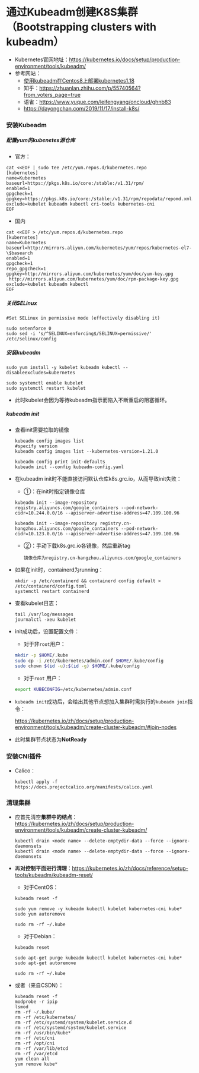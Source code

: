 # 通过Kubeadm创建K8S集群（Bootstrapping clusters with kubeadm）

* Kubernetes官网地址：https://kubernetes.io/docs/setup/production-environment/tools/kubeadm/
* 参考网站：
  * [使用kubeadm在Centos8上部署kubernetes1.18](https://www.kubernetes.org.cn/7189.html)
  * 知乎：https://zhuanlan.zhihu.com/p/55740564?from_voters_page=true
  * 语雀：https://www.yuque.com/leifengyang/oncloud/ghnb83
  * https://dayongchan.com/2019/11/17/install-k8s/

### 安装Kubeadm

##### 配置yum的kubenetes源仓库

* 官方：

```shell
cat <<EOF | sudo tee /etc/yum.repos.d/kubernetes.repo
[kubernetes]
name=Kubernetes
baseurl=https://pkgs.k8s.io/core:/stable:/v1.31/rpm/
enabled=1
gpgcheck=1
gpgkey=https://pkgs.k8s.io/core:/stable:/v1.31/rpm/repodata/repomd.xml.key
exclude=kubelet kubeadm kubectl cri-tools kubernetes-cni
EOF
```

* 国内

```shell
cat <<EOF > /etc/yum.repos.d/kubernetes.repo
[kubernetes]
name=Kubernetes
baseurl=http://mirrors.aliyun.com/kubernetes/yum/repos/kubernetes-el7-\$basearch
enabled=1
gpgcheck=1
repo_gpgcheck=1
gpgkey=http://mirrors.aliyun.com/kubernetes/yum/doc/yum-key.gpg
 http://mirrors.aliyun.com/kubernetes/yum/doc/rpm-package-key.gpg
exclude=kubelet kubeadm kubectl
EOF
```

##### 关闭SELinux

```shell
#Set SELinux in permissive mode (effectively disabling it)

sudo setenforce 0
sudo sed -i 's/^SELINUX=enforcing$/SELINUX=permissive/' /etc/selinux/config
```

##### 安装kubeadm

```shell
sudo yum install -y kubelet kubeadm kubectl --disableexcludes=kubernetes

sudo systemctl enable kubelet
sudo systemctl restart kubelet

```

* 此时kubelet会因为等待kubeadm指示而陷入不断重启的阻塞循环。

##### kubeadm init

* 查看init需要拉取的镜像

  ```shell
  kubeadm config images list 
  #specify version
  kubeadm config images list --kubernetes-version=1.21.0
  
  kubeadm config print init-defaults 
  kubeadm init --config kubeadm-config.yaml
  ```

* 在kubeadm init时不能直接访问默认仓库k8s.grc.io，从而导致init失败：

  * ①：在init时指定镜像仓库

  ```shell
  kubeadm init --image-repository registry.aliyuncs.com/google_containers --pod-network-cidr=10.244.0.0/16 --apiserver-advertise-address=47.109.100.96
  ```

  ```shell
  kubeadm init --image-repository registry.cn-hangzhou.aliyuncs.com/google_containers --pod-network-cidr=10.123.0.0/16 --apiserver-advertise-address=47.109.100.96
  ```

  

  * ②：手动下载k8s.grc.io各镜像，然后重新tag

    ```
    镜像仓库为registry.cn-hangzhou.aliyuncs.com/google_containers
    ```

    

* 如果在init时，containerd为running：

  ```
  mkdir -p /etc/containerd && containerd config default > /etc/containerd/config.toml
  systemctl restart containerd
  ```

* 查看kubelet日志：

  ```
  tail /var/log/messages
  journalctl -xeu kubelet
  ```

* init成功后，设置配置文件：

  * 对于非`root`用户：

  ```bash
  mkdir -p $HOME/.kube
  sudo cp -i /etc/kubernetes/admin.conf $HOME/.kube/config
  sudo chown $(id -u):$(id -g) $HOME/.kube/config
  ```

  * 对于`root` 用户：

  ```bash
  export KUBECONFIG=/etc/kubernetes/admin.conf
  ```

* `kubeadm init`成功后，会给出其他节点想加入集群时需执行的`kubeadm join`指令：

  https://kubernetes.io/zh/docs/setup/production-environment/tools/kubeadm/create-cluster-kubeadm/#join-nodes
  
* 此时集群节点状态为**NotReady**

### 安装CNI插件

* Calico：

  ```shell
  kubectl apply -f https://docs.projectcalico.org/manifests/calico.yaml
  ```

### 清理集群

* 应首先清空**集群中的结点**：https://kubernetes.io/zh/docs/setup/production-environment/tools/kubeadm/create-cluster-kubeadm/

  ```shell
  kubectl drain <node name> --delete-emptydir-data --force --ignore-daemonsets
  kubectl drain <node name> --delete-emptydir-data --force --ignore-daemonsets
  ```

* 再**对控制平面进行清理**：https://kubernetes.io/zh/docs/reference/setup-tools/kubeadm/kubeadm-reset/

  * 对于CentOS：

  ```shell
  kubeadm reset -f
  
  sudo yum remove -y kubeadm kubectl kubelet kubernetes-cni kube*
  sudo yum autoremove
  
  sudo rm -rf ~/.kube
  ```

  * 对于Debian：

  ```shell
  kubeadm reset 
  
  sudo apt-get purge kubeadm kubectl kubelet kubernetes-cni kube* 
  sudo apt-get autoremove
   
  sudo rm -rf ~/.kube
  ```

* 或者（来自CSDN）：

  ```shell
  kubeadm reset -f
  modprobe -r ipip
  lsmod
  rm -rf ~/.kube/
  rm -rf /etc/kubernetes/
  rm -rf /etc/systemd/system/kubelet.service.d
  rm -rf /etc/systemd/system/kubelet.service
  rm -rf /usr/bin/kube*
  rm -rf /etc/cni
  rm -rf /opt/cni
  rm -rf /var/lib/etcd
  rm -rf /var/etcd
  yum clean all
  yum remove kube*
  ```

  